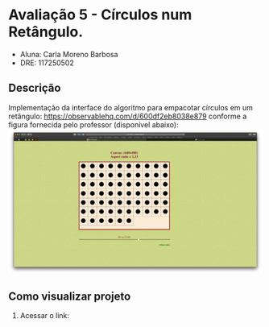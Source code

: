 # Avaliação 5 - Círculos num Retângulo.
- Aluna: Carla Moreno Barbosa
- DRE: 117250502

## Descrição
Implementação da interface do algoritmo para empacotar círculos em um retângulo: https://observablehq.com/d/600df2eb8038e879 conforme a figura fornecida pelo professor (disponível abaixo):
![alt text](https://github.com/carlamoreeno/TPES-Tarefa-5/blob/main/imagem/imagemReferencia.png?raw=true)

## Como visualizar projeto
1. Acessar o link: 

